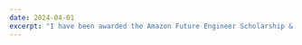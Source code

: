 ```yaml
---
date: 2024-04-01
excerpt: "I have been awarded the Amazon Future Engineer Scholarship & Deutschlandstipendium."
---
```

